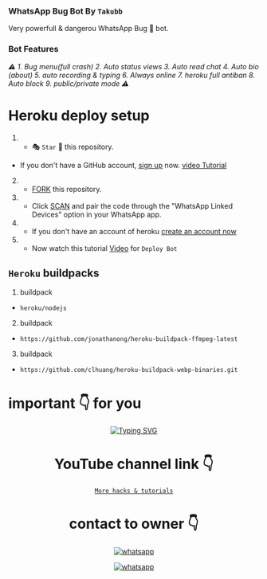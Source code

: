 ### WhatsApp Bug Bot By `Takubb`
Very powerfull & dangerou WhatsApp Bug 🐛 bot. 
### Bot Features
*⚠️ 1. Bug menu(full crash) 2. Auto status views 3. Auto read chat 4. Auto bio (about) 5. auto recording & typing 6. Always online 7. heroku full antiban 8. Auto block 9. public/private mode ⚠️*


# Heroku deploy setup


   1. - 🎭 `Star` 🌟 this repository.
- If you don't have a GitHub account, [sign up](https://github.com/join) now. [video Tutorial](https://youtu.be/D9ep0hVF8-c?si=Rn0D1E5-VErXKlap)
2.  - [FORK](https://github.com/techgod143/TECH-GOD-BUG-BOT/fork) this repository.
3.   - Click [SCAN](https://replit.com/@DGXeon/Xeon-PairCode?v=1) and pair the code through the "WhatsApp Linked Devices" option in your WhatsApp app.

4.   - If you don't have an account of heroku [create an account now](https://youtu.be/MFA2p4-BviQ?si=PYVzRn6wnpE4_0Im)
5.  - Now watch this tutorial [Video](https://youtu.be/hjjzFlZmRqk) for `Deploy Bot`



## `Heroku` buildpacks
1. buildpack
-     heroku/nodejs
   
2. buildpack
-     https://github.com/jonathanong/heroku-buildpack-ffmpeg-latest
3. buildpack

-     https://github.com/clhuang/heroku-buildpack-webp-binaries.git





#  important 👇 for you

<div align="center">
<a href="https://www.instagram.com/techgod143/"><img src="https://readme-typing-svg.demolab.com?font=Ribeye&size=50&pause=1000&color=G0B1&center=true&width=910&height=100&lines=Don't+Forget+To+Subscribe;my+YouTube+Channel;PROGRAM+By+TECH+GOD" alt="Typing SVG" /></a>
  
# YouTube channel link 👇 
   [`More hacks & tutorials`](youtube.com/@tkvpn143)

# contact to owner 👇    
<a aria-label="Join our chats" href="https://wa.me/+263710386658?text=Hi!! `Takubb` Sir, I need Your Help" target="_blank">
    <img alt="whatsapp" src="https://img.shields.io/badge/Owner%20Whatsapp-25D366?style=for-the-badge&logo=whatsapp&logoColor=white" />
</p>
<a aria-label="Join our chats" href="(https://whatsapp.com/channel/0029Va9Ufzi8kyyEnEHvOm1h)" target="_blank">
    <img alt="whatsapp" src="https://img.shields.io/badge/WhatsApp%20Channel-25D366?style=for-the-badge&logo=whatsapp&logoColor=white" />
</p>
